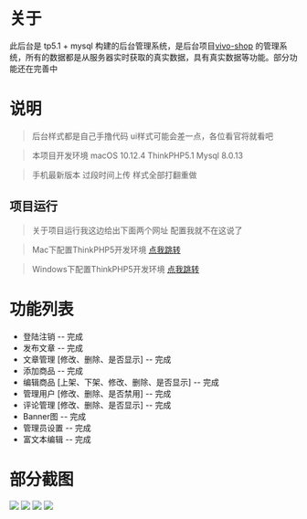 
# 关于

此后台是 tp5.1 + mysql 构建的后台管理系统，是后台项目[vivo-shop](https://github.com/Mynameisfwk/vivo-shop) 的管理系统，所有的数据都是从服务器实时获取的真实数据，具有真实数据等功能。部分功能还在完善中 

# 说明

>  后台样式都是自己手撸代码 ui样式可能会差一点，各位看官将就看吧

>  本项目开发环境 macOS 10.12.4  ThinkPHP5.1 Mysql 8.0.13

> 手机最新版本 过段时间上传 样式全部打翻重做


## 项目运行

>  关于项目运行我这边给出下面两个网址 配置我就不在这说了

>  Mac下配置ThinkPHP5开发环境 [点我跳转](https://blog.csdn.net/weixin_34087301/article/details/87062516)

> Windows下配置ThinkPHP5开发环境 [点我跳转](https://blog.csdn.net/admin1008611/article/details/78558557)


# 功能列表

- 登陆注销 -- 完成
- 发布文章 -- 完成
- 文章管理 [修改、删除、是否显示] -- 完成
- 添加商品 -- 完成
- 编辑商品 [上架、下架、修改、删除、是否显示] -- 完成
- 管理用户 [修改、删除、是否禁用] -- 完成
- 评论管理 [修改、删除、是否显示] -- 完成
- Banner图 -- 完成
- 管理员设置 -- 完成
- 富文本编辑 -- 完成


# 部分截图
<img src="https://github.com/Mynameisfwk/tp5-vivo-admin/blob/master/public/static/h1.png"/>

<img src="https://github.com/Mynameisfwk/tp5-vivo-admin/blob/master/public/static/h2.png"/>

<img src="https://github.com/Mynameisfwk/tp5-vivo-admin/blob/master/public/static/h3.png"/>

<img src="https://github.com/Mynameisfwk/tp5-vivo-admin/blob/master/public/static/h4.png"/>
